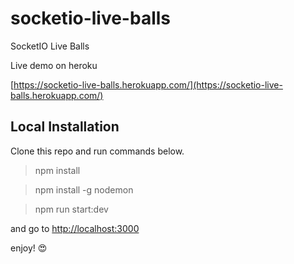 # socketio-live-balls
SocketIO Live Balls

Live demo on heroku

[https://socketio-live-balls.herokuapp.com/](https://socketio-live-balls.herokuapp.com/)

## Local Installation
Clone this repo and run commands below.

> npm install

> npm install -g nodemon

> npm run start:dev

and go to [http://localhost:3000](http://localhost:3000)

enjoy! :heart_eyes:
